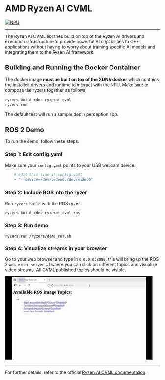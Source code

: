 # AMD Ryzen AI CVML

[![NPU](https://img.shields.io/badge/ryzenai-npu-blue)](#)

---

The Ryzen AI CVML libraries build on top of the Ryzen AI drivers and execution infrastructure to provide powerful AI capabilities to C++ applications without having to worry about training specific AI models and integrating them to the Ryzen AI framework.

## Building and Running the Docker Container

The docker image **must be built on top of the XDNA docker** which contains the installed drivers and runtime to interact with the NPU. Make sure to compose the ryzers together as follows:

```bash
ryzers build xdna ryzenai_cvml
ryzers run
```

The default test will run a sample depth perception app.

## ROS 2 Demo

To run the demo, follow these steps:

### Step 1: Edit config.yaml 

Make sure your `config.yaml` points to your USB webcam device.

```yaml
    # edit this line in config.yaml
    - "--device=/dev/video0:/dev/video0"
```

### Step 2: Include ROS into the ryzer

Run `ryzers build` with the ROS ryzer

```
ryzers build xdna ryzenai_cvml ros
```

### Step 3: Run demo

```
ryzers run /ryzers/demo_ros.sh
```

### Step 4: Visualize streams in your browser

Go to your web browser and type in `0.0.0.0:8080`, this will bring up the ROS 2 `web_video_server` UI where you can click on different topics and visualize video streams. All CVML published topics should be visible.

<img src="images/ros_demo.gif">

---

For further details, refer to the official [Ryzen AI CVML documentation](https://github.com/amd/RyzenAI-SW/tree/main/Ryzen-AI-CVML-Library).
